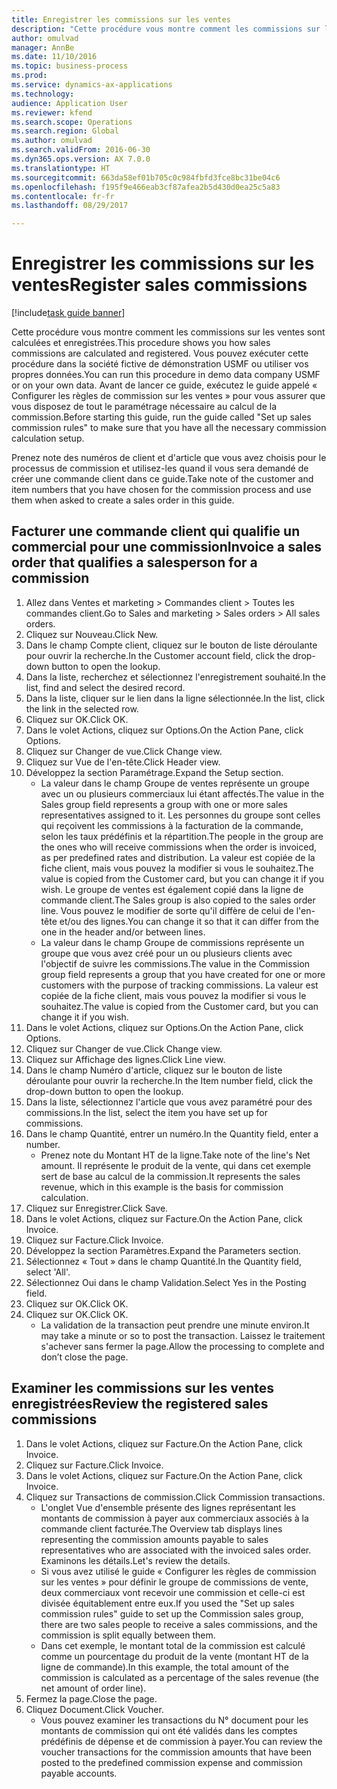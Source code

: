 ```yaml
--- 
title: Enregistrer les commissions sur les ventes
description: "Cette procédure vous montre comment les commissions sur les ventes sont calculées et enregistrées."
author: omulvad
manager: AnnBe
ms.date: 11/10/2016
ms.topic: business-process
ms.prod: 
ms.service: dynamics-ax-applications
ms.technology: 
audience: Application User
ms.reviewer: kfend
ms.search.scope: Operations
ms.search.region: Global
ms.author: omulvad
ms.search.validFrom: 2016-06-30
ms.dyn365.ops.version: AX 7.0.0
ms.translationtype: HT
ms.sourcegitcommit: 663da58ef01b705c0c984fbfd3fce8bc31be04c6
ms.openlocfilehash: f195f9e466eab3cf87afea2b5d430d0ea25c5a83
ms.contentlocale: fr-fr
ms.lasthandoff: 08/29/2017

---
```

# <a name="register-sales-commissions"></a><span data-ttu-id="a1a18-103">Enregistrer les commissions sur les ventes</span><span class="sxs-lookup"><span data-stu-id="a1a18-103">Register sales commissions</span></span>

[!include[task guide banner](../../includes/task-guide-banner.md)]

<span data-ttu-id="a1a18-104">Cette procédure vous montre comment les commissions sur les ventes sont calculées et enregistrées.</span><span class="sxs-lookup"><span data-stu-id="a1a18-104">This procedure shows you how sales commissions are calculated and registered.</span></span> <span data-ttu-id="a1a18-105">Vous pouvez exécuter cette procédure dans la société fictive de démonstration USMF ou utiliser vos propres données.</span><span class="sxs-lookup"><span data-stu-id="a1a18-105">You can run this procedure in demo data company USMF or on your own data.</span></span> <span data-ttu-id="a1a18-106">Avant de lancer ce guide, exécutez le guide appelé « Configurer les règles de commission sur les ventes » pour vous assurer que vous disposez de tout le paramétrage nécessaire au calcul de la commission.</span><span class="sxs-lookup"><span data-stu-id="a1a18-106">Before starting this guide, run the guide called "Set up sales commission rules" to make sure that you have all the necessary commission calculation setup.</span></span>

<span data-ttu-id="a1a18-107">Prenez note des numéros de client et d'article que vous avez choisis pour le processus de commission et utilisez-les quand il vous sera demandé de créer une commande client dans ce guide.</span><span class="sxs-lookup"><span data-stu-id="a1a18-107">Take note of the customer and item numbers that you have chosen for the commission process and use them when asked to create a sales order in this guide.</span></span>


## <a name="invoice-a-sales-order-that-qualifies-a-salesperson-for-a-commission"></a><span data-ttu-id="a1a18-108">Facturer une commande client qui qualifie un commercial pour une commission</span><span class="sxs-lookup"><span data-stu-id="a1a18-108">Invoice a sales order that qualifies a salesperson for a commission</span></span>
1. <span data-ttu-id="a1a18-109">Allez dans Ventes et marketing > Commandes client > Toutes les commandes client.</span><span class="sxs-lookup"><span data-stu-id="a1a18-109">Go to Sales and marketing > Sales orders > All sales orders.</span></span>
2. <span data-ttu-id="a1a18-110">Cliquez sur Nouveau.</span><span class="sxs-lookup"><span data-stu-id="a1a18-110">Click New.</span></span>
3. <span data-ttu-id="a1a18-111">Dans le champ Compte client, cliquez sur le bouton de liste déroulante pour ouvrir la recherche.</span><span class="sxs-lookup"><span data-stu-id="a1a18-111">In the Customer account field, click the drop-down button to open the lookup.</span></span>
4. <span data-ttu-id="a1a18-112">Dans la liste, recherchez et sélectionnez l'enregistrement souhaité.</span><span class="sxs-lookup"><span data-stu-id="a1a18-112">In the list, find and select the desired record.</span></span>
5. <span data-ttu-id="a1a18-113">Dans la liste, cliquer sur le lien dans la ligne sélectionnée.</span><span class="sxs-lookup"><span data-stu-id="a1a18-113">In the list, click the link in the selected row.</span></span>
6. <span data-ttu-id="a1a18-114">Cliquez sur OK.</span><span class="sxs-lookup"><span data-stu-id="a1a18-114">Click OK.</span></span>
7. <span data-ttu-id="a1a18-115">Dans le volet Actions, cliquez sur Options.</span><span class="sxs-lookup"><span data-stu-id="a1a18-115">On the Action Pane, click Options.</span></span>
8. <span data-ttu-id="a1a18-116">Cliquez sur Changer de vue.</span><span class="sxs-lookup"><span data-stu-id="a1a18-116">Click Change view.</span></span>
9. <span data-ttu-id="a1a18-117">Cliquez sur Vue de l'en-tête.</span><span class="sxs-lookup"><span data-stu-id="a1a18-117">Click Header view.</span></span>
10. <span data-ttu-id="a1a18-118">Développez la section Paramétrage.</span><span class="sxs-lookup"><span data-stu-id="a1a18-118">Expand the Setup section.</span></span>
    * <span data-ttu-id="a1a18-119">La valeur dans le champ Groupe de ventes représente un groupe avec un ou plusieurs commerciaux lui étant affectés.</span><span class="sxs-lookup"><span data-stu-id="a1a18-119">The value in the Sales group field represents a group with one or more sales representatives assigned to it.</span></span> <span data-ttu-id="a1a18-120">Les personnes du groupe sont celles qui reçoivent les commissions à la facturation de la commande, selon les taux prédéfinis et la répartition.</span><span class="sxs-lookup"><span data-stu-id="a1a18-120">The people in the group are the ones who will receive commissions when the order is invoiced, as per predefined rates and distribution.</span></span>   <span data-ttu-id="a1a18-121">La valeur est copiée de la fiche client, mais vous pouvez la modifier si vous le souhaitez.</span><span class="sxs-lookup"><span data-stu-id="a1a18-121">The value is copied from the Customer card, but you can change it if you wish.</span></span>  <span data-ttu-id="a1a18-122">Le groupe de ventes est également copié dans la ligne de commande client.</span><span class="sxs-lookup"><span data-stu-id="a1a18-122">The Sales group is also copied to the sales order line.</span></span> <span data-ttu-id="a1a18-123">Vous pouvez le modifier de sorte qu'il diffère de celui de l'en-tête et/ou des lignes.</span><span class="sxs-lookup"><span data-stu-id="a1a18-123">You can change it so that it can differ from the one in the header and/or between lines.</span></span>  
    * <span data-ttu-id="a1a18-124">La valeur dans le champ Groupe de commissions représente un groupe que vous avez créé pour un ou plusieurs clients avec l'objectif de suivre les commissions.</span><span class="sxs-lookup"><span data-stu-id="a1a18-124">The value in the Commission group field represents a group that you have created for one or more customers with the purpose of tracking commissions.</span></span>   <span data-ttu-id="a1a18-125">La valeur est copiée de la fiche client, mais vous pouvez la modifier si vous le souhaitez.</span><span class="sxs-lookup"><span data-stu-id="a1a18-125">The value is copied from the Customer card, but you can change it if you wish.</span></span>   
11. <span data-ttu-id="a1a18-126">Dans le volet Actions, cliquez sur Options.</span><span class="sxs-lookup"><span data-stu-id="a1a18-126">On the Action Pane, click Options.</span></span>
12. <span data-ttu-id="a1a18-127">Cliquez sur Changer de vue.</span><span class="sxs-lookup"><span data-stu-id="a1a18-127">Click Change view.</span></span>
13. <span data-ttu-id="a1a18-128">Cliquez sur Affichage des lignes.</span><span class="sxs-lookup"><span data-stu-id="a1a18-128">Click Line view.</span></span>
14. <span data-ttu-id="a1a18-129">Dans le champ Numéro d'article, cliquez sur le bouton de liste déroulante pour ouvrir la recherche.</span><span class="sxs-lookup"><span data-stu-id="a1a18-129">In the Item number field, click the drop-down button to open the lookup.</span></span>
15. <span data-ttu-id="a1a18-130">Dans la liste, sélectionnez l'article que vous avez paramétré pour des commissions.</span><span class="sxs-lookup"><span data-stu-id="a1a18-130">In the list, select the item you have set up for commissions.</span></span> 
16. <span data-ttu-id="a1a18-131">Dans le champ Quantité, entrer un numéro.</span><span class="sxs-lookup"><span data-stu-id="a1a18-131">In the Quantity field, enter a number.</span></span>
    * <span data-ttu-id="a1a18-132">Prenez note du Montant HT de la ligne.</span><span class="sxs-lookup"><span data-stu-id="a1a18-132">Take note of the line's Net amount.</span></span> <span data-ttu-id="a1a18-133">Il représente le produit de la vente, qui dans cet exemple sert de base au calcul de la commission.</span><span class="sxs-lookup"><span data-stu-id="a1a18-133">It represents the sales revenue, which in this example is the basis for commission calculation.</span></span>  
17. <span data-ttu-id="a1a18-134">Cliquez sur Enregistrer.</span><span class="sxs-lookup"><span data-stu-id="a1a18-134">Click Save.</span></span>
18. <span data-ttu-id="a1a18-135">Dans le volet Actions, cliquez sur Facture.</span><span class="sxs-lookup"><span data-stu-id="a1a18-135">On the Action Pane, click Invoice.</span></span>
19. <span data-ttu-id="a1a18-136">Cliquez sur Facture.</span><span class="sxs-lookup"><span data-stu-id="a1a18-136">Click Invoice.</span></span>
20. <span data-ttu-id="a1a18-137">Développez la section Paramètres.</span><span class="sxs-lookup"><span data-stu-id="a1a18-137">Expand the Parameters section.</span></span>
21. <span data-ttu-id="a1a18-138">Sélectionnez « Tout » dans le champ Quantité.</span><span class="sxs-lookup"><span data-stu-id="a1a18-138">In the Quantity field, select 'All'.</span></span>
22. <span data-ttu-id="a1a18-139">Sélectionnez Oui dans le champ Validation.</span><span class="sxs-lookup"><span data-stu-id="a1a18-139">Select Yes in the Posting field.</span></span>
23. <span data-ttu-id="a1a18-140">Cliquez sur OK.</span><span class="sxs-lookup"><span data-stu-id="a1a18-140">Click OK.</span></span>
24. <span data-ttu-id="a1a18-141">Cliquez sur OK.</span><span class="sxs-lookup"><span data-stu-id="a1a18-141">Click OK.</span></span>
    * <span data-ttu-id="a1a18-142">La validation de la transaction peut prendre une minute environ.</span><span class="sxs-lookup"><span data-stu-id="a1a18-142">It may take a minute or so to post the transaction.</span></span> <span data-ttu-id="a1a18-143">Laissez le traitement s'achever sans fermer la page.</span><span class="sxs-lookup"><span data-stu-id="a1a18-143">Allow the processing to complete and don’t close the page.</span></span>  

## <a name="review-the-registered-sales-commissions"></a><span data-ttu-id="a1a18-144">Examiner les commissions sur les ventes enregistrées</span><span class="sxs-lookup"><span data-stu-id="a1a18-144">Review the registered sales commissions</span></span>
1. <span data-ttu-id="a1a18-145">Dans le volet Actions, cliquez sur Facture.</span><span class="sxs-lookup"><span data-stu-id="a1a18-145">On the Action Pane, click Invoice.</span></span>
2. <span data-ttu-id="a1a18-146">Cliquez sur Facture.</span><span class="sxs-lookup"><span data-stu-id="a1a18-146">Click Invoice.</span></span>
3. <span data-ttu-id="a1a18-147">Dans le volet Actions, cliquez sur Facture.</span><span class="sxs-lookup"><span data-stu-id="a1a18-147">On the Action Pane, click Invoice.</span></span>
4. <span data-ttu-id="a1a18-148">Cliquez sur Transactions de commission.</span><span class="sxs-lookup"><span data-stu-id="a1a18-148">Click Commission transactions.</span></span>
    * <span data-ttu-id="a1a18-149">L'onglet Vue d'ensemble présente des lignes représentant les montants de commission à payer aux commerciaux associés à la commande client facturée.</span><span class="sxs-lookup"><span data-stu-id="a1a18-149">The Overview tab displays lines representing the commission amounts payable to sales representatives who are associated with the invoiced sales order.</span></span> <span data-ttu-id="a1a18-150">Examinons les détails.</span><span class="sxs-lookup"><span data-stu-id="a1a18-150">Let's review the details.</span></span>     
    * <span data-ttu-id="a1a18-151">Si vous avez utilisé le guide « Configurer les règles de commission sur les ventes » pour définir le groupe de commissions de vente, deux commerciaux vont recevoir une commission et celle-ci est divisée équitablement entre eux.</span><span class="sxs-lookup"><span data-stu-id="a1a18-151">If you used the "Set up sales commission rules" guide to set up the Commission sales group, there are two sales people to receive a sales commissions, and the commission is split equally between them.</span></span>  
    * <span data-ttu-id="a1a18-152">Dans cet exemple, le montant total de la commission est calculé comme un pourcentage du produit de la vente (montant HT de la ligne de commande).</span><span class="sxs-lookup"><span data-stu-id="a1a18-152">In this example, the total amount of the commission is calculated as a percentage of the sales revenue (the net amount of order line).</span></span>   
5. <span data-ttu-id="a1a18-153">Fermez la page.</span><span class="sxs-lookup"><span data-stu-id="a1a18-153">Close the page.</span></span>
6. <span data-ttu-id="a1a18-154">Cliquez Document.</span><span class="sxs-lookup"><span data-stu-id="a1a18-154">Click Voucher.</span></span>
    * <span data-ttu-id="a1a18-155">Vous pouvez examiner les transactions du N° document pour les montants de commission qui ont été validés dans les comptes prédéfinis de dépense et de commission à payer.</span><span class="sxs-lookup"><span data-stu-id="a1a18-155">You can review the voucher transactions for the commission amounts that have been posted to the predefined commission expense and commission payable accounts.</span></span>  


